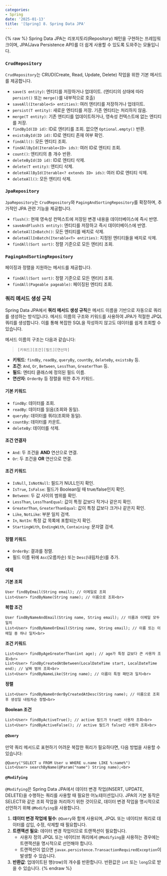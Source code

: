 ```yaml
---
categories:
- Spring
date: '2025-01-13'
title: '[Spring] 8. Spring Data JPA'
---
```


{% raw %}
Spring Data JPA는 리포지토리(Repository) 패턴을 구현하는 프레임워크이며, JPA(Java Persistence API)를 더 쉽게 사용할 수 있도록 도와주는 모듈입니다. 

### `CrudRepository`
`CrudRepository`는 CRUD(Create, Read, Update, Delete) 작업을 위한 기본 메서드를 제공합니다.

- `save(S entity)`: 엔티티를 저장하거나 업데이트. (엔티티의 상태에 따라 `persist()` 또는 `merge()`를 내부적으로 호출)
- `saveAll(Iterable<S> entities)`: 여러 엔티티를 저장하거나 업데이트.<br>
- `persist(T entity)`: 새로운 엔티티를 저장. 기존 엔티티는 처리하지 않음.
- `merge(T entity)`: 기존 엔티티를 업데이트하거나, 영속성 컨텍스트에 없는 엔티티를 저장.
- `findById(ID id)`: ID로 엔티티를 조회. 없으면 `Optional.empty()` 반환.
- `existsById(ID id)`: ID로 엔티티 존재 여부 확인.
- `findAll()`: 모든 엔티티 조회.
- `findAllById(Iterable<ID> ids)`: 여러 ID로 엔티티 조회.<br>
- `count()`: 엔티티의 총 개수 반환.
- `deleteById(ID id)`: ID로 엔티티 삭제.
- `delete(T entity)`: 엔티티 삭제.
- `deleteAllById(Iterable<? extends ID> ids)`: 여러 ID로 엔티티 삭제.<br>
- `deleteAll()`: 모든 엔티티 삭제.

### `JpaRepository`
`JpaRepository`는 `CrudRepository`와 `PagingAndSortingRepository`를 확장하며, 추가적인 JPA 관련 기능을 제공합니다.

- `flush()`: 현재 영속성 컨텍스트에 저장된 변경 내용을 데이터베이스에 즉시 반영.
- `saveAndFlush(S entity)`: 엔티티를 저장하고 즉시 데이터베이스에 반영.
- `deleteAllInBatch()`: 모든 엔티티를 배치로 삭제.
- `deleteAllInBatch(Iterable<T> entities)`: 지정된 엔티티들을 배치로 삭제.<br>
- `findAll(Sort sort)`: 정렬 기준으로 모든 엔티티 조회.

### `PagingAndSortingRepository`
페이징과 정렬을 지원하는 메서드를 제공합니다.

- `findAll(Sort sort)`: 정렬 기준으로 모든 엔티티 조회.
- `findAll(Pageable pageable)`: 페이징된 엔티티 조회.

### 쿼리 메서드 생성 규칙
Spring Data JPA에서 **쿼리 메서드 생성 규칙**은 메서드 이름을 기반으로 자동으로 쿼리를 생성하는 방식입니다. 메서드 이름의 구조와 키워드를 사용하여 JPA가 적절한 JPQL 쿼리를 생성합니다. 이를 통해 복잡한 SQL을 작성하지 않고도 데이터를 쉽게 조회할 수 있습니다.

메서드 이름의 구조는 다음과 같습니다:
> `[키워드][조건][필드][연산자]` <br>

-   **키워드**: `findBy`, `readBy`, `queryBy`, `countBy`, `deleteBy`, `existsBy` 등.
-   **조건**: `And`, `Or`, `Between`, `LessThan`, `GreaterThan` 등.
-   **필드**: 엔티티 클래스에 정의된 필드 이름.
-   **연산자**: `OrderBy` 등 정렬을 위한 추가 키워드.

#### 기본 키워드
- `findBy`: 데이터를 조회.
- `readBy`: 데이터를 읽음(조회와 동일).
- `queryBy`: 데이터를 쿼리(조회와 동일).
- `countBy`: 데이터를 카운트.
- `deleteBy`: 데이터를 삭제.

#### 조건 연결자
- `And`: 두 조건을 **AND** 연산으로 연결.
- `Or`: 두 조건을 **OR** 연산으로 연결.

#### 조건 키워드
- `IsNull`, `IsNotNull`: 필드가 NULL인지 확인.
- `IsTrue`, `IsFalse`: 필드가 Boolean일 때 true/false인지 확인.
- `Between`: 두 값 사이의 범위를 확인.
- `LessThan`, `LessThanEqual`: 값이 특정 값보다 작거나 같은지 확인.
- `GreaterThan`, `GreaterThanEqual`: 값이 특정 값보다 크거나 같은지 확인.
- `Like`, `NotLike`: 부분 일치 검색.
- `In`, `NotIn`: 특정 값 목록에 포함되는지 확인.
- `StartingWith`, `EndingWith`, `Containing`: 문자열 검색.

#### 정렬 키워드
- `OrderBy`: 결과를 정렬.
- 필드 이름 뒤에 `Asc`(오름차순) 또는 `Desc`(내림차순)를 추가.

#### 예제
**기본 조회**
```
User findByEmail(String email); // 이메일로 조회
List<User> findByName(String name); // 이름으로 조회<br>
```

**복합 조건**
```
User findByNameAndEmail(String name, String email); // 이름과 이메일 모두 일치
List<User> findByNameOrEmail(String name, String email); // 이름 또는 이메일 중 하나 일치<br>
```

**조건 키워드**
```
List<User> findByAgeGreaterThan(int age); // age가 특정 값보다 큰 사용자 조회<br>
List<User> findByCreatedAtBetween(LocalDateTime start, LocalDateTime end); // 날짜 범위 조회<br>
List<User> findByNameLike(String name); // 이름이 특정 패턴과 일치<br>
```

**정렬**
```
List<User> findByNameOrderByCreatedAtDesc(String name); // 이름으로 조회 후 생성일 내림차순 정렬<br>
```

**Boolean 조건**
```
List<User> findByActiveTrue(); // active 필드가 true인 사용자 조회<br>
List<User> findByActiveFalse(); // active 필드가 false인 사용자 조회<br>
```

#### `@Query`
만약 쿼리 메서드로 표현하기 어려운 복잡한 쿼리가 필요하다면, 다음 방법을 사용할 수 있습니다:
```
@Query("SELECT u FROM User u WHERE u.name LIKE %:name%")
List<User> searchByName(@Param("name") String name);<br>
```
    
#### `@Modifying`
`@Modifying`은 Spring Data JPA에서 데이터 변경 작업(INSERT, UPDATE, DELETE)을 수행하는 쿼리를 사용할 때 필요한 어노테이션입니다. JPA의 기본 동작은 SELECT와 같은 조회 작업을 처리하기 위한 것이므로, 데이터 변경 작업을 명시적으로 선언하기 위해 `@Modifying`을 사용합니다.

1. **데이터 변경 작업에 필수**: `@Query`와 함께 사용되며, JPQL 또는 네이티브 쿼리로 데이터를 삽입, 수정, 삭제할 때 필요합니다.
2. **트랜잭션 필요**: 데이터 변경 작업이므로 트랜잭션이 필요합니다.
    -  사용자 정의 JPQL 또는 네이티브 쿼리에서 `@Modifying`을 사용하는 경우에는 트랜잭션을 명시적으로 선언해야 합니다.
    - 트랜잭션이 없으면 `javax.persistence.TransactionRequiredException`이 발생할 수 있습니다.
3. **반환값**: 업데이트된 행(row)의 개수를 반환합니다. 반환값은 `int` 또는 `long`으로 받을 수 있습니다.
{% endraw %}